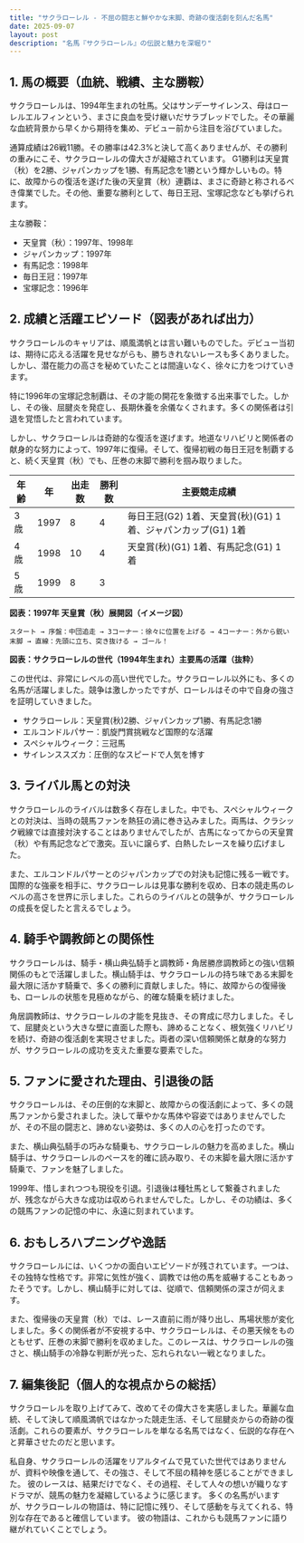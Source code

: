 ```yaml
---
title: "サクラローレル - 不屈の闘志と鮮やかな末脚、奇跡の復活劇を刻んだ名馬"
date: 2025-09-07
layout: post
description: "名馬『サクラローレル』の伝説と魅力を深堀り"
---
```


## 1. 馬の概要（血統、戦績、主な勝鞍）

サクラローレルは、1994年生まれの牡馬。父はサンデーサイレンス、母はローレルエルフィンという、まさに良血を受け継いだサラブレッドでした。その華麗な血統背景から早くから期待を集め、デビュー前から注目を浴びていました。

通算成績は26戦11勝。その勝率は42.3%と決して高くありませんが、その勝利の重みにこそ、サクラローレルの偉大さが凝縮されています。  G1勝利は天皇賞（秋）を2勝、ジャパンカップを1勝、有馬記念を1勝という輝かしいもの。特に、故障からの復活を遂げた後の天皇賞（秋）連覇は、まさに奇跡と称されるべき偉業でした。その他、重要な勝利として、毎日王冠、宝塚記念なども挙げられます。

主な勝鞍：

* 天皇賞（秋）：1997年、1998年
* ジャパンカップ：1997年
* 有馬記念：1998年
* 毎日王冠：1997年
* 宝塚記念：1996年


## 2. 成績と活躍エピソード（図表があれば出力）

サクラローレルのキャリアは、順風満帆とは言い難いものでした。デビュー当初は、期待に応える活躍を見せながらも、勝ちきれないレースも多くありました。しかし、潜在能力の高さを秘めていたことは間違いなく、徐々に力をつけていきます。

特に1996年の宝塚記念制覇は、その才能の開花を象徴する出来事でした。しかし、その後、屈腱炎を発症し、長期休養を余儀なくされます。多くの関係者は引退を覚悟したと言われています。

しかし、サクラローレルは奇跡的な復活を遂げます。地道なリハビリと関係者の献身的な努力によって、1997年に復帰。そして、復帰初戦の毎日王冠を制覇すると、続く天皇賞（秋）でも、圧巻の末脚で勝利を掴み取りました。

| 年齢 | 年 | 出走数 | 勝利数 | 主要競走成績 |
|---|---|---|---|---|
| 3歳 | 1997 | 8 | 4 | 毎日王冠(G2) 1着、天皇賞(秋)(G1) 1着、ジャパンカップ(G1) 1着 |
| 4歳 | 1998 | 10 | 4 | 天皇賞(秋)(G1) 1着、有馬記念(G1) 1着 |
| 5歳 | 1999 | 8 | 3 |  |


**図表：1997年 天皇賞（秋）展開図（イメージ図）**

```
スタート → 序盤：中団追走 → 3コーナー：徐々に位置を上げる → 4コーナー：外から鋭い末脚 → 直線：先頭に立ち、突き抜ける → ゴール！
```


**図表：サクラローレルの世代（1994年生まれ）主要馬の活躍（抜粋）**

この世代は、非常にレベルの高い世代でした。サクラローレル以外にも、多くの名馬が活躍しました。競争は激しかったですが、ローレルはその中で自身の強さを証明していきました。

* サクラローレル：天皇賞(秋)2勝、ジャパンカップ1勝、有馬記念1勝
* エルコンドルパサー：凱旋門賞挑戦など国際的な活躍
* スペシャルウィーク：三冠馬
* サイレンススズカ：圧倒的なスピードで人気を博す


## 3. ライバル馬との対決

サクラローレルのライバルは数多く存在しました。中でも、スペシャルウィークとの対決は、当時の競馬ファンを熱狂の渦に巻き込みました。両馬は、クラシック戦線では直接対決することはありませんでしたが、古馬になってからの天皇賞（秋）や有馬記念などで激突。互いに譲らず、白熱したレースを繰り広げました。

また、エルコンドルパサーとのジャパンカップでの対決も記憶に残る一戦です。国際的な強豪を相手に、サクラローレルは見事な勝利を収め、日本の競走馬のレベルの高さを世界に示しました。これらのライバルとの競争が、サクラローレルの成長を促したと言えるでしょう。


## 4. 騎手や調教師との関係性

サクラローレルは、騎手・横山典弘騎手と調教師・角居勝彦調教師との強い信頼関係のもとで活躍しました。横山騎手は、サクラローレルの持ち味である末脚を最大限に活かす騎乗で、多くの勝利に貢献しました。特に、故障からの復帰後も、ローレルの状態を見極めながら、的確な騎乗を続けました。

角居調教師は、サクラローレルの才能を見抜き、その育成に尽力しました。そして、屈腱炎という大きな壁に直面した際も、諦めることなく、根気強くリハビリを続け、奇跡の復活劇を実現させました。両者の深い信頼関係と献身的な努力が、サクラローレルの成功を支えた重要な要素でした。


## 5. ファンに愛された理由、引退後の話

サクラローレルは、その圧倒的な末脚と、故障からの復活劇によって、多くの競馬ファンから愛されました。決して華やかな馬体や容姿ではありませんでしたが、その不屈の闘志と、諦めない姿勢は、多くの人の心を打ったのです。

また、横山典弘騎手の巧みな騎乗も、サクラローレルの魅力を高めました。横山騎手は、サクラローレルのペースを的確に読み取り、その末脚を最大限に活かす騎乗で、ファンを魅了しました。

1999年、惜しまれつつも現役を引退。引退後は種牡馬として繋養されましたが、残念ながら大きな成功は収められませんでした。しかし、その功績は、多くの競馬ファンの記憶の中に、永遠に刻まれています。


## 6. おもしろハプニングや逸話

サクラローレルには、いくつかの面白いエピソードが残されています。一つは、その独特な性格です。非常に気性が強く、調教では他の馬を威嚇することもあったそうです。しかし、横山騎手に対しては、従順で、信頼関係の深さが伺えます。

また、復帰後の天皇賞（秋）では、レース直前に雨が降り出し、馬場状態が変化しました。多くの関係者が不安視する中、サクラローレルは、その悪天候をものともせず、圧巻の末脚で勝利を収めました。このレースは、サクラローレルの強さと、横山騎手の冷静な判断が光った、忘れられない一戦となりました。


## 7. 編集後記（個人的な視点からの総括）

サクラローレルを取り上げてみて、改めてその偉大さを実感しました。華麗な血統、そして決して順風満帆ではなかった競走生活、そして屈腱炎からの奇跡の復活劇。これらの要素が、サクラローレルを単なる名馬ではなく、伝説的な存在へと昇華させたのだと思います。

私自身、サクラローレルの活躍をリアルタイムで見ていた世代ではありませんが、資料や映像を通して、その強さ、そして不屈の精神を感じることができました。  彼のレースは、結果だけでなく、その過程、そして人々の想いが織りなすドラマが、競馬の魅力を凝縮しているように感じます。  多くの名馬がいますが、サクラローレルの物語は、特に記憶に残り、そして感動を与えてくれる、特別な存在であると確信しています。  彼の物語は、これからも競馬ファンに語り継がれていくことでしょう。
